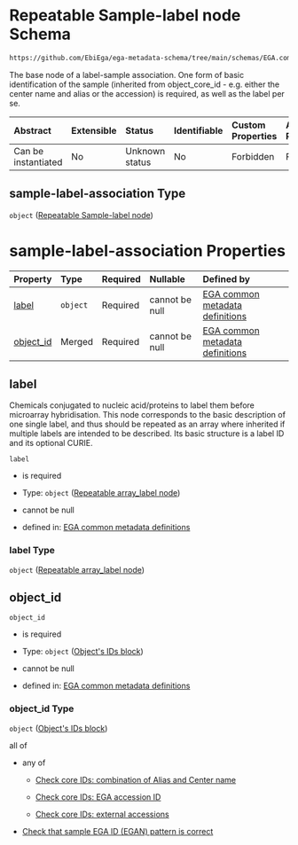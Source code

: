 # Repeatable Sample-label node Schema

```txt
https://github.com/EbiEga/ega-metadata-schema/tree/main/schemas/EGA.common-definitions.json#/definitions/sample-label-association
```

The base node of a label-sample association. One form of basic identification of the sample (inherited from object_core_id - e.g. either the center name and alias or the accession) is required, as well as the label per se.

| Abstract            | Extensible | Status         | Identifiable | Custom Properties | Additional Properties | Access Restrictions | Defined In                                                                                |
| :------------------ | :--------- | :------------- | :----------- | :---------------- | :-------------------- | :------------------ | :---------------------------------------------------------------------------------------- |
| Can be instantiated | No         | Unknown status | No           | Forbidden         | Forbidden             | none                | [EGA.common-definitions.json*](../out/EGA.common-definitions.json "open original schema") |

## sample-label-association Type

`object` ([Repeatable Sample-label node](ega-4-definitions-repeatable-sample-label-node.md))

# sample-label-association Properties

| Property                | Type     | Required | Nullable       | Defined by                                                                                                                                                                                                                                                                 |
| :---------------------- | :------- | :------- | :------------- | :------------------------------------------------------------------------------------------------------------------------------------------------------------------------------------------------------------------------------------------------------------------------- |
| [label](#label)         | `object` | Required | cannot be null | [EGA common metadata definitions](ega-4-definitions-repeatable-array_label-node.md "https://github.com/EbiEga/ega-metadata-schema/tree/main/schemas/EGA.common-definitions.json#/definitions/sample-label-association/properties/label")                                   |
| [object_id](#object_id) | Merged   | Required | cannot be null | [EGA common metadata definitions](ega-4-definitions-repeatable-sample-label-node-properties-objects-ids-block.md "https://github.com/EbiEga/ega-metadata-schema/tree/main/schemas/EGA.common-definitions.json#/definitions/sample-label-association/properties/object_id") |

## label

Chemicals conjugated to nucleic acid/proteins to label them before microarray hybridisation. This node corresponds to the basic description of one single label, and thus should be repeated as an array where inherited if multiple labels are intended to be described. Its basic structure is a label ID and its optional CURIE.

`label`

*   is required

*   Type: `object` ([Repeatable array_label node](ega-4-definitions-repeatable-array_label-node.md))

*   cannot be null

*   defined in: [EGA common metadata definitions](ega-4-definitions-repeatable-array_label-node.md "https://github.com/EbiEga/ega-metadata-schema/tree/main/schemas/EGA.common-definitions.json#/definitions/sample-label-association/properties/label")

### label Type

`object` ([Repeatable array_label node](ega-4-definitions-repeatable-array_label-node.md))

## object_id



`object_id`

*   is required

*   Type: `object` ([Object's IDs block](ega-4-definitions-repeatable-sample-label-node-properties-objects-ids-block.md))

*   cannot be null

*   defined in: [EGA common metadata definitions](ega-4-definitions-repeatable-sample-label-node-properties-objects-ids-block.md "https://github.com/EbiEga/ega-metadata-schema/tree/main/schemas/EGA.common-definitions.json#/definitions/sample-label-association/properties/object_id")

### object_id Type

`object` ([Object's IDs block](ega-4-definitions-repeatable-sample-label-node-properties-objects-ids-block.md))

all of

*   any of

    *   [Check core IDs: combination of Alias and Center name](ega-4-definitions-core-identifiers-of-an-object-anyof-check-core-ids-combination-of-alias-and-center-name.md "check type definition")

    *   [Check core IDs: EGA accession ID](ega-4-definitions-core-identifiers-of-an-object-anyof-check-core-ids-ega-accession-id.md "check type definition")

    *   [Check core IDs: external accessions](ega-4-definitions-core-identifiers-of-an-object-anyof-check-core-ids-external-accessions.md "check type definition")

*   [Check that sample EGA ID (EGAN) pattern is correct](ega-4-definitions-repeatable-sample-label-node-properties-objects-ids-block-allof-check-that-sample-ega-id-egan-pattern-is-correct.md "check type definition")

